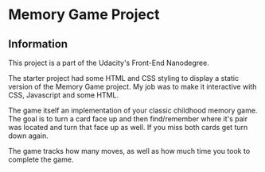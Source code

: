 # Memory Game Project

## Information

This project is a part of the Udacity's Front-End Nanodegree.

The starter project had some HTML and CSS styling to display a static version of the Memory Game project. My job was to make it interactive with CSS, Javascript and some HTML.

The game itself an implementation of your classic childhood memory game. The goal is to turn a card face up and then find/remember where it's pair was located and turn that face up as well. If you miss both cards get turn down again.

The game tracks how many moves, as well as how much time you took to complete the game.
